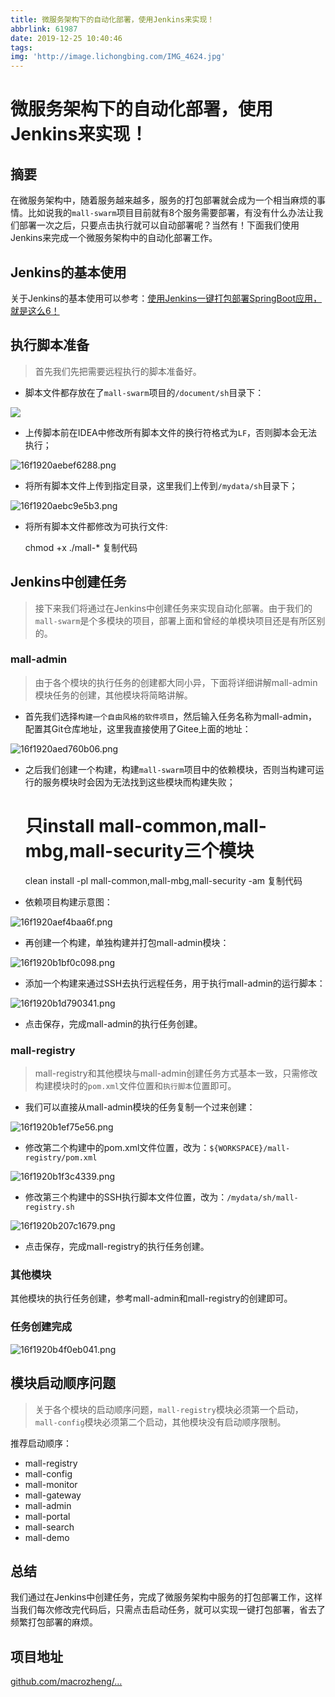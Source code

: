 ```yaml
---
title: 微服务架构下的自动化部署，使用Jenkins来实现！
abbrlink: 61987
date: 2019-12-25 10:40:46
tags:
img: 'http://image.lichongbing.com/IMG_4624.jpg'
---
```



微服务架构下的自动化部署，使用Jenkins来实现！
==========================



摘要
--

在微服务架构中，随着服务越来越多，服务的打包部署就会成为一个相当麻烦的事情。比如说我的`mall-swarm`项目目前就有8个服务需要部署，有没有什么办法让我们部署一次之后，只要点击执行就可以自动部署呢？当然有！下面我们使用Jenkins来完成一个微服务架构中的自动化部署工作。

Jenkins的基本使用
------------

关于Jenkins的基本使用可以参考：[使用Jenkins一键打包部署SpringBoot应用，就是这么6！](https://juejin.im/post/5df780d3e51d4557ff140b30)

执行脚本准备
------

> 首先我们先把需要远程执行的脚本准备好。

*   脚本文件都存放在了`mall-swarm`项目的`/document/sh`目录下：

![](https://user-gold-cdn.xitu.io/2019/12/18/16f1920aeb3ec6e1?imageView2/0/w/1280/h/960/ignore-error/1)

*   上传脚本前在IDEA中修改所有脚本文件的换行符格式为`LF`，否则脚本会无法执行；

![16f1920aebef6288.png](http://image.lichongbing.com/static/f2de5ac48e7adea3b900f50524874145.png)

*   将所有脚本文件上传到指定目录，这里我们上传到`/mydata/sh`目录下；

![16f1920aebc9e5b3.png](http://image.lichongbing.com/static/231e00faa4dfe5b041eafdeace4fa60c.png)

*   将所有脚本文件都修改为可执行文件:

    chmod +x ./mall-*
    复制代码



Jenkins中创建任务
------------

> 接下来我们将通过在Jenkins中创建任务来实现自动化部署。由于我们的`mall-swarm`是个多模块的项目，部署上面和曾经的单模块项目还是有所区别的。

### mall-admin

> 由于各个模块的执行任务的创建都大同小异，下面将详细讲解mall-admin模块任务的创建，其他模块将简略讲解。

*   首先我们选择`构建一个自由风格的软件项目`，然后输入任务名称为mall-admin，配置其Git仓库地址，这里我直接使用了Gitee上面的地址：

![16f1920aed760b06.png](http://image.lichongbing.com/static/a5bc98e6add43ecebdd2baa3e9aa78cc.png)

*   之后我们创建一个构建，构建`mall-swarm`项目中的依赖模块，否则当构建可运行的服务模块时会因为无法找到这些模块而构建失败；

    # 只install mall-common,mall-mbg,mall-security三个模块
    clean install -pl mall-common,mall-mbg,mall-security -am
    复制代码

*   依赖项目构建示意图：

![16f1920aef4baa6f.png](http://image.lichongbing.com/static/055d0d39e6063f2a74a7bb77872d88b8.png)

*   再创建一个构建，单独构建并打包mall-admin模块：

![16f1920b1bf0c098.png](http://image.lichongbing.com/static/4b66840df67325feadb99ad3b022ed91.png)

*   添加一个构建来通过SSH去执行远程任务，用于执行mall-admin的运行脚本：

![16f1920b1d790341.png](http://image.lichongbing.com/static/de69be88a79942d6faec6e3b7a3b7d97.png)

*   点击保存，完成mall-admin的执行任务创建。

### mall-registry

> mall-registry和其他模块与mall-admin创建任务方式基本一致，只需修改构建模块时的`pom.xml`文件位置和`执行脚本`位置即可。

*   我们可以直接从mall-admin模块的任务复制一个过来创建：

![16f1920b1ef75e56.png](http://image.lichongbing.com/static/33f24c846c97be9d6b6e4941d0e9198f.png)

*   修改第二个构建中的pom.xml文件位置，改为：`${WORKSPACE}/mall-registry/pom.xml`

![16f1920b1f3c4339.png](http://image.lichongbing.com/static/8b6d683f4cdf1eb0cbbd9859c2ffa456.png)

*   修改第三个构建中的SSH执行脚本文件位置，改为：`/mydata/sh/mall-registry.sh`

![16f1920b207c1679.png](http://image.lichongbing.com/static/b0f4872ca64105f3d1eea2045b484252.png)

*   点击保存，完成mall-registry的执行任务创建。

### 其他模块

其他模块的执行任务创建，参考mall-admin和mall-registry的创建即可。

### 任务创建完成

![16f1920b4f0eb041.png](http://image.lichongbing.com/static/e11d87d6c49ebcbc250d75406427f32d.png)

模块启动顺序问题
--------

> 关于各个模块的启动顺序问题，`mall-registry`模块必须第一个启动，`mall-config`模块必须第二个启动，其他模块没有启动顺序限制。

推荐启动顺序：

*   mall-registry
*   mall-config
*   mall-monitor
*   mall-gateway
*   mall-admin
*   mall-portal
*   mall-search
*   mall-demo

总结
--

我们通过在Jenkins中创建任务，完成了微服务架构中服务的打包部署工作，这样当我们每次修改完代码后，只需点击启动任务，就可以实现一键打包部署，省去了频繁打包部署的麻烦。

项目地址
----

[github.com/macrozheng/…](https://github.com/macrozheng/mall-swarm)


